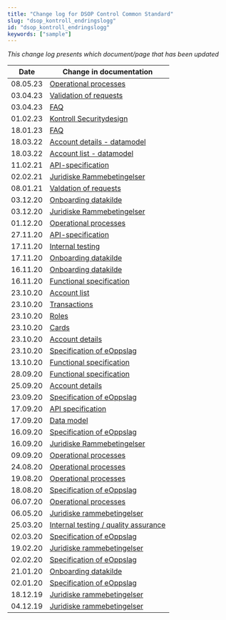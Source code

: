 ```yaml
---
title: "Change log for DSOP Control Common Standard"
slug: "dsop_kontroll_endringslogg"
id: "dsop_kontroll_endringslogg"
keywords: ["sample"]
---
```


*This change log presents which document/page that has been updated*

| Date     | Change in documentation                                                                                                                |
|----------|----------------------------------------------------------------------------------------------------------------------------------------|
| 08.05.23 | [Operational processes](https://dokumentasjon.dsop.no/dsop_kontroll_operational_processes.html#change-log)            |
| 03.04.23 | [Validation of requests](https://dokumentasjon.dsop.no/dsop_kontroll_validation.html#change-log-pilot-project-period) |
| 03.04.23 | [FAQ](https://dokumentasjon.dsop.no/dsop_kontroll_faq.html#access-token-from-maskinporten)                            |
| 01.02.23 | [Kontroll Securitydesign](https://dokumentasjon.dsop.no/dsop_kontroll_sikkerhetslosning.html)                         |
| 18.01.23 | [FAQ](https://dokumentasjon.dsop.no/dsop_kontroll_faq.html#anonymisering-av-testdata)                                 |
| 18.03.22 | [Account details - datamodel](https://dokumentasjon.dsop.no/dsop_kontroll_apiaccountdetails.html#change-log)          |
| 18.03.22 | [Account list - datamodel](https://dokumentasjon.dsop.no/dsop_kontroll_apiaccountlist#change-log)                     |
| 11.02.21 | [API-specification](https://dokumentasjon.dsop.no/dsop_kontroll_api_specification.html#change-log)                    |
| 02.02.21 | [Juridiske Rammebetingelser](https://dokumentasjon.dsop.no/dsop_kontroll_juridisk.html#endringslogg)                  |
| 08.01.21 | [Valdation of requests](https://dokumentasjon.dsop.no/dsop_kontroll_validation.html)                                  |
| 03.12.20 | [Onboarding datakilde](https://dokumentasjon.dsop.no/dsop_kontroll_onboarding_datakilde.html#endringslogg)            |
| 03.12.20 | [Juridiske Rammebetingelser](https://dokumentasjon.dsop.no/dsop_kontroll_juridisk.html#endringslogg)                  |
| 01.12.20 | [Operational processes](https://dokumentasjon.dsop.no/dsop_kontroll_operational_processes.html#change-log)            |
| 27.11.20 | [API-specification](https://dokumentasjon.dsop.no/dsop_kontroll_api_specification.html#change-log)                    |
| 17.11.20 | [Internal testing](https://dokumentasjon.dsop.no/dsop_kontroll_test.html#change-log)                                  |
| 17.11.20 | [Onboarding datakilde](https://dokumentasjon.dsop.no/dsop_kontroll_onboarding_datakilde.html#endringslogg)            |
| 16.11.20 | [Onboarding datakilde](https://dokumentasjon.dsop.no/dsop_kontroll_onboarding_datakilde.html#endringslogg)            |
| 16.11.20 | [Functional specification](https://dokumentasjon.dsop.no/dsop_kontroll_functionalspecification.html#change-log)       |
| 23.10.20 | [Account list](https://dokumentasjon.dsop.no/dsop_kontroll_apiaccountlist.html)                                       |
| 23.10.20 | [Transactions](https://dokumentasjon.dsop.no/dsop_kontroll_apitransactions.html)                                      |
| 23.10.20 | [Roles](https://dokumentasjon.dsop.no/dsop_kontroll_apiroles.html)                                                    |
| 23.10.20 | [Cards](https://dokumentasjon.dsop.no/dsop_kontroll_apicards.html)                                                    |
| 23.10.20 | [Account details](https://dokumentasjon.dsop.no/dsop_kontroll_apiaccountdetails)                                      |
| 23.10.20 | [Specification of eOppslag](https://dokumentasjon.dsop.no/dsop_kontroll_specification_of_eoppslag.html#change-log)    |
| 13.10.20 | [Functional specification](https://dokumentasjon.dsop.no/dsop_kontroll_functionalspecification.html#change-log)       |
| 28.09.20 | [Functional specification](https://dokumentasjon.dsop.no/dsop_kontroll_functionalspecification.html#change-log)       |
| 25.09.20 | [Account details](https://dokumentasjon.dsop.no/dsop_kontroll_apiaccountdetails)                                      |
| 23.09.20 | [Specification of eOppslag](https://dokumentasjon.dsop.no/dsop_kontroll_specification_of_eoppslag.html#change-log)    |
| 17.09.20 | [API specification](https://dokumentasjon.dsop.no/dsop_kontroll_api_specification.html#change-log)                    |
| 17.09.20 | [Data model](https://dokumentasjon.dsop.no/dsop_kontroll_datamodel.html#change-log)                                   |
| 16.09.20 | [Specification of eOppslag](https://dokumentasjon.dsop.no/dsop_kontroll_specification_of_eoppslag.html#change-log)    |
| 16.09.20 | [Juridiske Rammebetingelser](https://dokumentasjon.dsop.no/dsop_kontroll_juridisk.html#endringslogg)                  |
| 09.09.20 | [Operational processes](https://dokumentasjon.dsop.no/dsop_kontroll_operational_processes.html#change-log)            |
| 24.08.20 | [Operational processes](https://dokumentasjon.dsop.no/dsop_kontroll_operational_processes.html#change-log)            |
| 19.08.20 | [Operational processes](https://dokumentasjon.dsop.no/dsop_kontroll_operational_processes.html#change-log)            |
| 18.08.20 | [Specification of eOppslag](https://dokumentasjon.dsop.no/dsop_kontroll_specification_of_eoppslag.html#change-log)    |
| 06.07.20 | [Operational processes](https://dokumentasjon.dsop.no/dsop_kontroll_operational_processes.html)                       |
| 06.05.20 | [Juridiske rammebetingelser](https://dokumentasjon.dsop.no/dsop_kontroll_juridisk.html#endringslogg)                  |
| 25.03.20 | [Internal testing / quality assurance](https://dokumentasjon.dsop.no/dsop_kontroll_test.html)                         |
| 02.03.20 | [Specification of eOppslag](https://dokumentasjon.dsop.no/dsop_kontroll_specification_of_eoppslag.html#change-log)    |
| 19.02.20 | [Juridiske rammebetingelser](https://dokumentasjon.dsop.no/dsop_kontroll_juridisk.html#endringslogg)                  |
| 02.02.20 | [Specification of eOppslag](https://dokumentasjon.dsop.no/dsop_kontroll_specification_of_eoppslag.html#change-log)    |
| 21.01.20 | [Onboarding datakilde](https://dokumentasjon.dsop.no/dsop_kontroll_onboarding_datakilde.html#endringslogg)            |
| 02.01.20 | [Specification of eOppslag](https://dokumentasjon.dsop.no/dsop_kontroll_specification_of_eoppslag.html#change-log)    |
| 18.12.19 | [Juridiske rammebetingelser](https://dokumentasjon.dsop.no/dsop_kontroll_juridisk.html#endringslogg)                  |
| 04.12.19 | [Juridiske rammebetingelser](https://dokumentasjon.dsop.no/dsop_kontroll_juridisk.html#endringslogg)                  |

